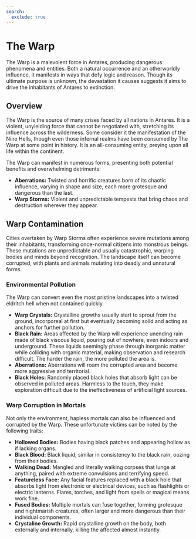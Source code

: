 ```yaml
---
search:
  exclude: true
---
```


# The Warp

The Warp is a malevolent force in Antares, producing dangerous phenomena and entities. Both a natural occurrence and an otherworldly influence, it manifests in ways that defy logic and reason. Though its ultimate purpose is unknown, the devastation it causes suggests it aims to drive the inhabitants of Antares to extinction.

## Overview

The Warp is the source of many crises faced by all nations in Antares. It is a violent, unyielding force that cannot be negotiated with, stretching its influence across the wilderness. Some consider it the manifestation of the Nine Hells, though even those infernal realms have been consumed by The Warp at some point in history. It is an all-consuming entity, preying upon all life within the continent.

The Warp can manifest in numerous forms, presenting both potential benefits and overwhelming detriments:

- **Aberrations:** Twisted and horrific creatures born of its chaotic influence, varying in shape and size, each more grotesque and dangerous than the last.
- **Warp Storms:** Violent and unpredictable tempests that bring chaos and destruction wherever they appear.

## Warp Contamination

Cities overtaken by Warp Storms often experience severe mutations among their inhabitants, transforming once-normal citizens into monstrous beings. These mutations are unpredictable and usually catastrophic, warping bodies and minds beyond recognition. The landscape itself can become corrupted, with plants and animals mutating into deadly and unnatural forms.

### Environmental Pollution

The Warp can convert even the most pristine landscapes into a twisted eldritch hell when not contained quickly.

- **Warp Crystals:** Crystalline growths usually start to sprout from the ground, incorporeal at first but eventually becoming solid and acting as anchors for further pollution.
- **Black Rain:** Areas affected by the Warp will experience unending rain made of black viscous liquid, pouring out of nowhere, even indoors and underground. These liquids seemingly phase through inorganic matter while colliding with organic material, making observation and research difficult. The harder the rain, the more polluted the area is.
- **Aberrations:** Aberrations will roam the corrupted area and become more aggressive and territorial.
- **Black Holes:** Randomly placed black holes that absorb light can be observed in polluted areas. Harmless to the touch, they make exploration difficult due to the ineffectiveness of artificial light sources.

### Warp Corruption in Mortals

Not only the environment, hapless mortals can also be influenced and corrupted by the Warp. These unfortunate victims can be noted by the following traits:

- **Hollowed Bodies:** Bodies having black patches and appearing hollow as if lacking organs.
- **Black Blood:** Black liquid, similar in consistency to the black rain, oozing from their bodies.
- **Walking Dead:** Mangled and literally walking corpses that lunge at anything, paired with extreme convulsions and terrifying speed.
- **Featureless Face:** Any facial features replaced with a black hole that absorbs light from electronic or electrical devices, such as flashlights or electric lanterns. Flares, torches, and light from spells or magical means work fine.
- **Fused Bodies:**  Multiple mortals can fuse together, forming grotesque and nightmarish creatures, often larger and more dangerous than their individual components.
- **Crystaline Growth:** Rapid crystalline growth on the body, both externally and internally, killing the affected almost instantly.
